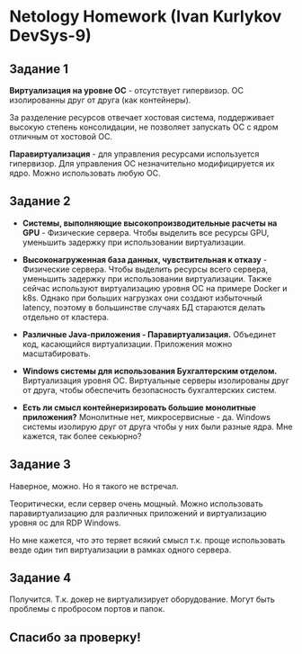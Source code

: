 
# Netology Homework (Ivan Kurlykov DevSys-9)

## Задание 1

**Виртуализация на уровне ОС** - отсутствует гипервизор. ОС изолированны друг от друга (как контейнеры).
  
  За разделение ресурсов отвечает хостовая система, поддерживает высокую степень консолидации, не позволяет запускать ОС с ядром отличным от хостовой ОС.
  
**Паравиртуализация** - для управления ресурсами используется гипервизор. Для управления ОС незначительно модифицируется их ядро. Можно использовать любую ОС.

## Задание 2

- **Системы, выполняющие высокопроизводительные расчеты на GPU** - Физические сервера. Чтобы выделить все ресурсы GPU, уменьшить задержку при использовании виртуализации.
  
- **Высоконагруженная база данных, чувствительная к отказу** - Физические сервера. Чтобы выделить ресурсы всего сервера, уменьшить задержку при использовании виртуализации. Также сейчас используют виртуализацию уровня ОС на примере Docker и k8s. Однако при больших нагрузках они создают избыточный latency, поэтому в большинстве случаях БД стараются делать отдельно от кластера.
  
- **Различные Java-приложения - Паравиртуализация.** Объединет код, касающийся виртуализации. Приложения можно масштабировать.
  
- **Windows системы для использования Бухгалтерским отделом.** Виртуализация уровня ОС. Виртуальные серверы изолированы друг от друга, чтобы обеспечить безопасность бухгалтерских систем. 

- **Есть ли смысл контейнеризировать большие монолитные приложения?** Монолитные нет, микросервисные - да. Windows системы изолирую друг от друга чтобы у них были разные ядра. Мне кажется, так более секьюрно?

## Задание 3

Наверное, можно. Но я такого не встречал. 

Теоритически, если сервер очень мощный. Можно использовать паравиртуализацию для различных приложений и виртуализацию уровня ос для RDP Windows. 

Но мне кажется, что это теряет всякий смысл т.к. проще использовать везде один тип виртуализации в рамках одного сервера.

## Задание 4

Получится. Т.к. докер не виртуализирует оборудование. Могут быть проблемы с пробросом портов и папок.

## Спасибо за проверку!
